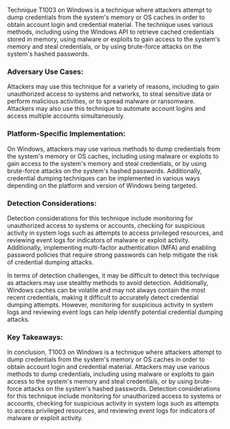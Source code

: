 Technique T1003 on Windows is a technique where attackers attempt to dump credentials from the system's memory or OS caches in order to obtain account login and credential material. The technique uses various methods, including using the Windows API to retrieve cached credentials stored in memory, using malware or exploits to gain access to the system's memory and steal credentials, or by using brute-force attacks on the system's hashed passwords.

### Adversary Use Cases:
Attackers may use this technique for a variety of reasons, including to gain unauthorized access to systems and networks, to steal sensitive data or perform malicious activities, or to spread malware or ransomware. Attackers may also use this technique to automate account logins and access multiple accounts simultaneously.

### Platform-Specific Implementation:
On Windows, attackers may use various methods to dump credentials from the system's memory or OS caches, including using malware or exploits to gain access to the system's memory and steal credentials, or by using brute-force attacks on the system's hashed passwords. Additionally, credential dumping techniques can be implemented in various ways depending on the platform and version of Windows being targeted.

### Detection Considerations:
Detection considerations for this technique include monitoring for unauthorized access to systems or accounts, checking for suspicious activity in system logs such as attempts to access privileged resources, and reviewing event logs for indicators of malware or exploit activity. Additionally, implementing multi-factor authentication (MFA) and enabling password policies that require strong passwords can help mitigate the risk of credential dumping attacks.

In terms of detection challenges, it may be difficult to detect this technique as attackers may use stealthy methods to avoid detection. Additionally, Windows caches can be volatile and may not always contain the most recent credentials, making it difficult to accurately detect credential dumping attempts. However, monitoring for suspicious activity in system logs and reviewing event logs can help identify potential credential dumping attacks.

### Key Takeaways:
In conclusion, T1003 on Windows is a technique where attackers attempt to dump credentials from the system's memory or OS caches in order to obtain account login and credential material. Attackers may use various methods to dump credentials, including using malware or exploits to gain access to the system's memory and steal credentials, or by using brute-force attacks on the system's hashed passwords. Detection considerations for this technique include monitoring for unauthorized access to systems or accounts, checking for suspicious activity in system logs such as attempts to access privileged resources, and reviewing event logs for indicators of malware or exploit activity.